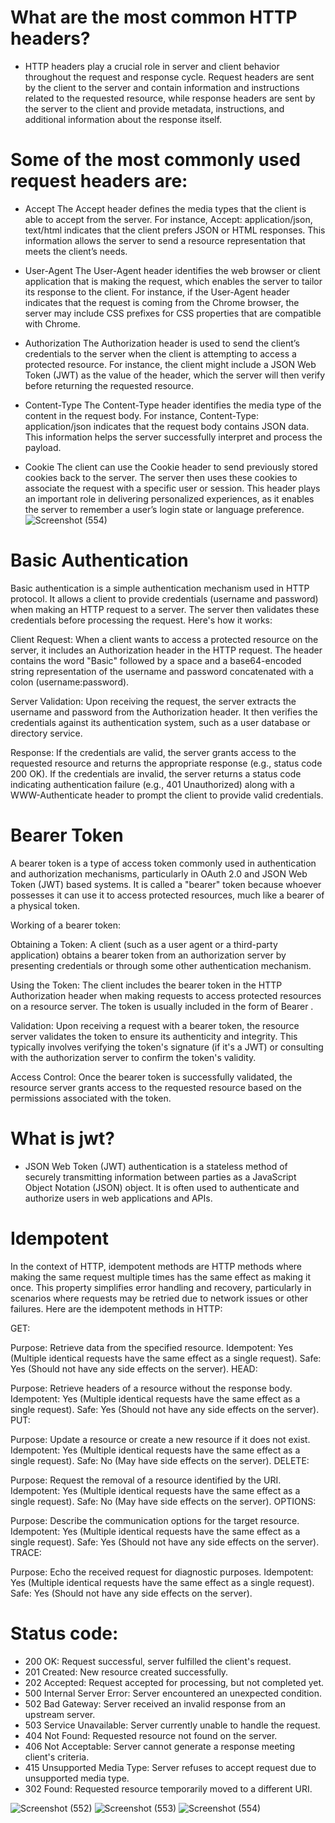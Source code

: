 # What are the most common HTTP headers?

* HTTP headers play a crucial role in server and client behavior throughout the request and response cycle. Request headers are sent by the client to the server and contain information and instructions related to the requested resource, while response headers are sent by the server to the client and provide metadata, instructions, and additional information about the response itself.
# Some of the most commonly used request headers are:

* Accept
The Accept header defines the media types that the client is able to accept from the server. For instance, Accept: application/json, text/html indicates that the client prefers JSON or HTML responses. This information allows the server to send a resource representation that meets the client’s needs.

* User-Agent
The User-Agent header identifies the web browser or client application that is making the request, which enables the server to tailor its response to the client. For instance, if the User-Agent header indicates that the request is coming from the Chrome browser, the server may include CSS prefixes for CSS properties that are compatible with Chrome.

* Authorization
The Authorization header is used to send the client’s credentials to the server when the client is attempting to access a protected resource. For instance, the client might include a JSON Web Token (JWT) as the value of the header, which the server will then verify before returning the requested resource.

* Content-Type
The Content-Type header identifies the media type of the content in the request body. For instance, Content-Type: application/json indicates that the request body contains JSON data. This information helps the server successfully interpret and process the payload.

* Cookie
The client can use the Cookie header to send previously stored cookies back to the server. The server then uses these cookies to associate the request with a specific user or session. This header plays an important role in delivering personalized experiences, as it enables the server to remember a user’s login state or language preference.
 ![Screenshot (554)](https://github.com/Subhransupanda2000/servlet/assets/123824203/7b45a867-f526-4ecc-a63b-bbaa99d88483)

# Basic Authentication
Basic authentication is a simple authentication mechanism used in HTTP protocol. It allows a client to provide credentials (username and password) when making an HTTP request to a server. The server then validates these credentials before processing the request. Here's how it works:

Client Request: When a client wants to access a protected resource on the server, it includes an Authorization header in the HTTP request. The header contains the word "Basic" followed by a space and a base64-encoded string representation of the username and password concatenated with a colon (username:password).

Server Validation: Upon receiving the request, the server extracts the username and password from the Authorization header. It then verifies the credentials against its authentication system, such as a user database or directory service.

Response: If the credentials are valid, the server grants access to the requested resource and returns the appropriate response (e.g., status code 200 OK). If the credentials are invalid, the server returns a status code indicating authentication failure (e.g., 401 Unauthorized) along with a WWW-Authenticate header to prompt the client to provide valid credentials.

# Bearer Token
A bearer token is a type of access token commonly used in authentication and authorization mechanisms, particularly in OAuth 2.0 and JSON Web Token (JWT) based systems. It is called a "bearer" token because whoever possesses it can use it to access protected resources, much like a bearer of a physical token.

Working of a bearer token:

Obtaining a Token: A client (such as a user agent or a third-party application) obtains a bearer token from an authorization server by presenting credentials or through some other authentication mechanism.

Using the Token: The client includes the bearer token in the HTTP Authorization header when making requests to access protected resources on a resource server. The token is usually included in the form of Bearer .

Validation: Upon receiving a request with a bearer token, the resource server validates the token to ensure its authenticity and integrity. This typically involves verifying the token's signature (if it's a JWT) or consulting with the authorization server to confirm the token's validity.

Access Control: Once the bearer token is successfully validated, the resource server grants access to the requested resource based on the permissions associated with the token.
# What is jwt?
* JSON Web Token (JWT) authentication is a stateless method of securely transmitting information between parties as a JavaScript Object Notation (JSON) object. It is often used to authenticate and authorize users in web applications and APIs.
# Idempotent
In the context of HTTP, idempotent methods are HTTP methods where making the same request multiple times has the same effect as making it once. This property simplifies error handling and recovery, particularly in scenarios where requests may be retried due to network issues or other failures. Here are the idempotent methods in HTTP:

GET:

Purpose: Retrieve data from the specified resource.
Idempotent: Yes (Multiple identical requests have the same effect as a single request).
Safe: Yes (Should not have any side effects on the server).
HEAD:

Purpose: Retrieve headers of a resource without the response body.
Idempotent: Yes (Multiple identical requests have the same effect as a single request).
Safe: Yes (Should not have any side effects on the server).
PUT:

Purpose: Update a resource or create a new resource if it does not exist.
Idempotent: Yes (Multiple identical requests have the same effect as a single request).
Safe: No (May have side effects on the server).
DELETE:

Purpose: Request the removal of a resource identified by the URI.
Idempotent: Yes (Multiple identical requests have the same effect as a single request).
Safe: No (May have side effects on the server).
OPTIONS:

Purpose: Describe the communication options for the target resource.
Idempotent: Yes (Multiple identical requests have the same effect as a single request).
Safe: Yes (Should not have any side effects on the server).
TRACE:

Purpose: Echo the received request for diagnostic purposes.
Idempotent: Yes (Multiple identical requests have the same effect as a single request).
Safe: Yes (Should not have any side effects on the server).
# Status code:
* 200 OK: Request successful, server fulfilled the client's request.
* 201 Created: New resource created successfully.
* 202 Accepted: Request accepted for processing, but not completed yet.
* 500 Internal Server Error: Server encountered an unexpected condition.
* 502 Bad Gateway: Server received an invalid response from an upstream server.
* 503 Service Unavailable: Server currently unable to handle the request.
* 404 Not Found: Requested resource not found on the server.
* 406 Not Acceptable: Server cannot generate a response meeting client's criteria.
* 415 Unsupported Media Type: Server refuses to accept request due to unsupported media type.
* 302 Found: Requested resource temporarily moved to a different URI.

 ![Screenshot (552)](https://github.com/Subhransupanda2000/servlet/assets/123824203/59bb9c2d-a6d8-4689-9815-53d2653b0800)
 ![Screenshot (553)](https://github.com/Subhransupanda2000/servlet/assets/123824203/8a148961-90fa-4d96-81a9-bf2b8ee4b87a)
![Screenshot (554)](https://github.com/Subhransupanda2000/servlet/assets/123824203/7b45a867-f526-4ecc-a63b-bbaa99d88483)






